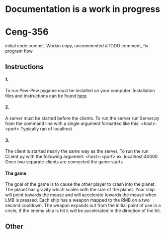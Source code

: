# Documentation is a work in progress
# Ceng-356
initial code commit. Workin copy, uncommented
#TODO comment, fix program flow

## Instructions

#### 1. 
  To run Pew-Pew pygame must be installed on your computer. Installation files and instructions can be found [here](https://www.pygame.org/wiki/GettingStarted)
#### 2. 
  A server must be started before the clients. To run the server run Server.py from the command line with a single argument formatted like this:
        \<host\>:\<port\>
Typically ran of localhost
  
#### 3.
  The client is started nearly the same way as the server. To run the run CLient.py with the following argument:
    \<host\>:\<port\>
  ex. localhost:40000
  Once two separate clients are connected the game starts
  
#### The game
The goal of the game is to cause the other player to crash into the planet. The planet has gravity which scales with the size of the planet. Your ship will point towards the mouse and will accelerate towards the mouse when LMB is pressed. Each ship has a weapon mapped to the RMB on a two second cooldown. The weapon expands out from the initial point of use in a circle, if the enemy ship is hit it will be accelerated in the direction of the hit.

## Other
